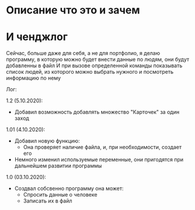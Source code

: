 # Описание что это и зачем
# И ченджлог
Сейчас, больше даже для себя, а не для портфолио, я делаю программу, в которую можно будет внести данные по людям, они будут добавленны в файл
И при вызове определенной команды показывать список людей, из которого можно выбрать нужного и посмотреть информацию по нему

Лог:

 1.2 (5.10.2020):
- Добавил возможность добавлять множество "Карточек" за один заход

 1.01 (4.10.2020):
- Добавил новую функцию:
  - Она проверяет наличие файла, и, при необходимости, создает его
- Немного изменил используемые переменные, они пригодятся при дальнейшем развитии программы

 1.0 (03.10.2020):
- Создвал собсвенно программу она может:
  - Спросить данные о человеке
  - Записать их в файл
